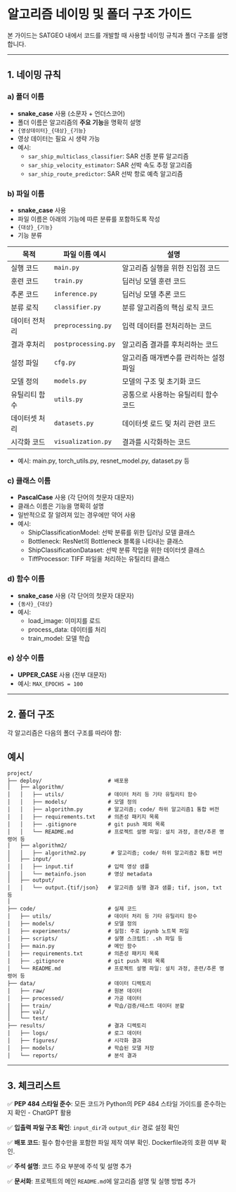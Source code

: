 # **알고리즘 네이밍 및 폴더 구조 가이드**

본 가이드는 SATGEO 내에서 코드를 개발할 때 사용할 네이밍 규칙과 폴더 구조를 설명합니다.

---

## **1. 네이밍 규칙**

### **a) 폴더 이름**
- **snake_case** 사용 (소문자 + 언더스코어)
- 폴더 이름은 알고리즘의 **주요 기능**을 명확히 설명
- ```{영상데이터}_{대상}_{기능}```
- 영상 데이터는 필요 시 생략 가능 
- 예시:
  - `sar_ship_multiclass_classifier`: SAR 선종 분류 알고리즘
  - `sar_ship_velocity_estimator`: SAR 선박 속도 추정 알고리즘
  - `sar_ship_route_predictor`: SAR 선박 항로 예측 알고리즘

### **b) 파일 이름**
- **snake_case** 사용
- 파일 이름은 아래의 기능에 따른 분류를 포함하도록 작성
- ```{대상}_{기능}```
- 기능 분류

| **목적**              | **파일 이름 예시**          | **설명**                                     |
|-----------------------|----------------------------|---------------------------------------------|
| 실행 코드             | `main.py`                 | 알고리즘 실행을 위한 진입점 코드             |
| 훈련 코드             | `train.py`                | 딥러닝 모델 훈련 코드                        |
| 추론 코드             | `inference.py`            | 딥러닝 모델 추론 코드                        |
| 분류 로직             | `classifier.py`           | 분류 알고리즘의 핵심 로직 코드               |
| 데이터 전처리         | `preprocessing.py`        | 입력 데이터를 전처리하는 코드                |
| 결과 후처리           | `postprocessing.py`       | 알고리즘 결과를 후처리하는 코드              |
| 설정 파일             | `cfg.py`                  | 알고리즘 매개변수를 관리하는 설정 파일        |
| 모델 정의             | `models.py`                | 모델의 구조 및 초기화 코드                   |
| 유틸리티 함수         | `utils.py`                | 공통으로 사용하는 유틸리티 함수 코드         |
| 데이터셋 처리         | `datasets.py`              | 데이터셋 로드 및 처리 관련 코드              |
| 시각화 코드           | `visualization.py`        | 결과를 시각화하는 코드                       |

- 예시: main.py, torch_utils.py, resnet_model.py, dataset.py 등

### **c) 클래스 이름**
- **PascalCase** 사용 (각 단어의 첫문자 대문자)
- 클래스 이름은 기능을 명확히 설명
- 일반적으로 잘 알려져 있는 경우에만 약어 사용
- 예시:
  - ShipClassificationModel: 선박 분류를 위한 딥러닝 모델 클래스
  - Bottleneck: ResNet의 Bottleneck 블록을 나타내는 클래스
  - ShipClassificationDataset: 선박 분류 작업을 위한 데이터셋 클래스
  - TiffProcessor: TIFF 파일을 처리하는 유틸리티 클래스
 

### **d) 함수 이름**
- **snake_case** 사용 (각 단어의 첫문자 대문자)
- ```{동사}_{대상}```
- 예시:
  - load_image: 이미지를 로드
  - process_data: 데이터를 처리
  - train_model: 모델 학습

### **e) 상수 이름**
- **UPPER_CASE** 사용 (전부 대문자)
- 예시: ```MAX_EPOCHS = 100```
---

## **2. 폴더 구조**
각 알고리즘은 다음의 폴더 구조를 따라야 함: 
## 예시
```plaintext
project/
├── deploy/                     # 배포용
│   ├── algorithm/
│   │   ├── utils/              # 데이터 처리 등 기타 유틸리티 함수
│   │   ├── models/             # 모델 정의  
│   │   ├── algorithm.py        # 알고리즘; code/ 하위 알고리즘1 통합 버전
│   │   ├── requirements.txt    # 의존성 패키지 목록
│   │   ├── .gitignore          # git push 제외 목록
│   │   └── README.md           # 프로젝트 설명 파일: 설치 과정, 훈련/추론 명령어 등
│   ├── algorithm2/
│   │   ├── algorithm2.py        # 알고리즘; code/ 하위 알고리즘2 통합 버전
│   ├── input/
│   │   ├── input.tif           # 입력 영상 샘플
│   │   └── metainfo.json       # 영상 metadata   
│   ├── output/
│   │   └── output.{tif/json}   # 알고리즘 실행 결과 샘플; tif, json, txt 등 
│
├── code/                       # 실제 코드
│   ├── utils/                  # 데이터 처리 등 기타 유틸리티 함수
│   ├── models/                 # 모델 정의
│   ├── experiments/            # 실험: 주로 ipynb 노트북 파일
│   ├── scripts/                # 실행 스크립트: .sh 파일 등
│   ├── main.py                 # 메인 함수
│   ├── requirements.txt        # 의존성 패키지 목록
│   ├── .gitignore              # git push 제외 목록
│   └── README.md               # 프로젝트 설명 파일: 설치 과정, 훈련/추론 명령어 등
├── data/                       # 데이터 디렉토리
│   ├── raw/                    # 원본 데이터 
│   ├── processed/              # 가공 데이터
│   ├── train/                  # 학습/검증/테스트 데이터 분할
│   ├── val/        
│   └── test/        
├── results/                    # 결과 디렉토리
│   ├── logs/                   # 로그 데이터
│   ├── figures/                # 시각화 결과
│   ├── models/                 # 학습된 모델 저장
│   └── reports/                # 분석 결과
```

---
## **3. 체크리스트**
✅ **PEP 484 스타일 준수**: 모든 코드가 Python의 PEP 484 스타일 가이드를 준수하는지 확인 - ChatGPT 활용

✅ **입출력 파일 구조 확인**: `input_dir`과 `output_dir` 경로 설정 확인

✅ **배포 코드**: 필수 함수만을 포함한 파일 제작 여부 확인. Dockerfile과의 호환 여부 확인. 

✅ **주석 설명**: 코드 주요 부분에 주석 및 설명 추가

✅ **문서화**: 프로젝트의 메인 `README.md`에 알고리즘 설명 및 실행 방법 추가

